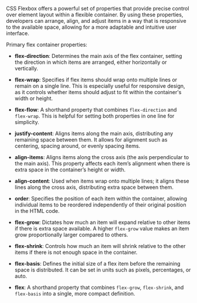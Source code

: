 CSS Flexbox offers a powerful set of properties that provide precise control over element layout within a flexible container. By using these properties, developers can arrange, align, and adjust items in a way that is responsive to the available space, allowing for a more adaptable and intuitive user interface.

Primary flex container properties:

- **flex-direction**: Determines the main axis of the flex container, setting the direction in which items are arranged, either horizontally or vertically.
  
- **flex-wrap**: Specifies if flex items should wrap onto multiple lines or remain on a single line. This is especially useful for responsive design, as it controls whether items should adjust to fit within the container's width or height.

- **flex-flow**: A shorthand property that combines `flex-direction` and `flex-wrap`. This is helpful for setting both properties in one line for simplicity.

- **justify-content**: Aligns items along the main axis, distributing any remaining space between them. It allows for alignment such as centering, spacing around, or evenly spacing items.

- **align-items**: Aligns items along the cross axis (the axis perpendicular to the main axis). This property affects each item’s alignment when there is extra space in the container’s height or width.

- **align-content**: Used when items wrap onto multiple lines; it aligns these lines along the cross axis, distributing extra space between them.

- **order**: Specifies the position of each item within the container, allowing individual items to be reordered independently of their original position in the HTML code.

- **flex-grow**: Dictates how much an item will expand relative to other items if there is extra space available. A higher `flex-grow` value makes an item grow proportionally larger compared to others.

- **flex-shrink**: Controls how much an item will shrink relative to the other items if there is not enough space in the container.

- **flex-basis**: Defines the initial size of a flex item before the remaining space is distributed. It can be set in units such as pixels, percentages, or auto.

- **flex**: A shorthand property that combines `flex-grow`, `flex-shrink`, and `flex-basis` into a single, more compact definition.
